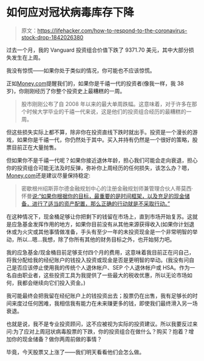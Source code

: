 # 如何应对冠状病毒库存下降

> 原文：<https://lifehacker.com/how-to-respond-to-the-coronavirus-stock-drop-1842026380>

过去一个月，我的 Vanguard 投资组合价值下跌了 9371.70 美元，其中大部分损失发生在上周。



我没有惊慌——如果你处于类似的情况，你可能也不应该惊慌。

正如[Money.com](https://money.com/stock-market-what-to-do/)提醒我们的，如果你是千禧一代的投资者(像我一样，我 38 岁)，你刚刚经历了你整个投资史上最糟糕的一周。

> 股市刚刚公布了自 2008 年以来的最大单周跌幅。这意味着，对于许多在那个时候大学毕业的千禧一代来说，这是他们的投资组合经历的最糟糕的一周。

但这些损失实际上都不算，除非你在投资直线下跌时就出手。投资是一个漫长的游戏，如果你是千禧一代，你仍然处于其中。买入并持有仍然是一个很好的策略，股票目前正在大量抛售。

但如果你不是千禧一代呢？如果你接近退休年龄，担心我们可能会走向衰退，担心你的投资组合可能无法及时反弹，弥补你上周经历的任何损失，该怎么办？嗯，[Money.com](https://money.com/coronavirus-protect-retirement/)还是建议尽量保持稳定:

> 密歇根州绍斯菲尔德金融规划中心的注册金融规划师兼管理合伙人蒂莫西·怀曼[说:“如果你根据你的目标，最重要的是时间框架，以及充足的现金储备，进行了适当的资产配置，那么正确的行动就是不采取行动。”](https://www.centerfinplan.com/tim-wyman)

在这种情况下，现金桶足够让你把剩下的钱留在市场上，直到市场开始复苏。这就是应急基金发挥作用的地方，如果你目前没有从其他来源获得收入(如果你计划退休或为火灾或其他事情做准备，手头有至少一年的未投资现金是一个非常明智的举动，所以...嗯...我想，除了你所有其他的财务目标之外，也开始努力吧。

我的应急基金/现金桶目前足够支付四个月的费用，这意味着我目前正在问自己，将我分配给我的经纪账户的钱投入投资或现金是否是更明智的举动。(我没有问自己是否应该停止使用我的传统个人退休帐户、SEP 个人退休帐户或 HSA。作为一名自由职业者，这些投资工具为我提供了一些最大的税收优惠，所以无论市场如何，我都会继续向它们投入资金。)

我可能最终会把我留在经纪账户上的钱投资出去；股票仍在出售，我有足够长的时间来度过任何困难，我相信我有能力在未来赚更多的钱，即使我们最终滑入另一场衰退。

也就是说，我不是专业投资顾问，这不应被视为实际的投资建议。所以我要反过来问:为了应对上周冠状病毒股票的下跌，你的投资组合在做什么？购买？抱着？增加你的现金储备？做你两周前做的事情？

毕竟，今天股票又上涨了——我们明天看看他们会怎么做。